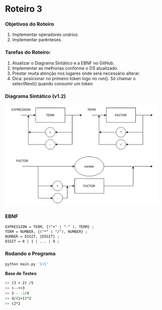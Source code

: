 # Roteiro 3

### Objetivos do Roteiro
1. Implementar operadores unários.
2. Implementar parênteses.

### Tarefas do Roteiro:
1. Atualizar o Diagrama Sintático e a EBNF no GitHub.
2. Implementar as melhorias conforme o DS atualizado.
3. Prestar muita atenção nos lugares onde será necessário alterar.
4. Dica: posicionar no primeiro token logo no run(). Só chamar o selectNext() quando consumir um token

### Diagrama Sintático (v1.2)

![Diagrama sintático](./diagrama-roteiro3.png)

### EBNF

```
EXPRESSION = TERM, {("+" | "-" ), TERM} ;
TERM = NUMBER, {("*" | "/"), NUMBER} ;
NUMBER = DIGIT, {DIGIT} ;
DIGIT = 0 | 1 | ... | 9 ;
```

### Rodando o Programa

``` bash
python main.py '1+1'
```

**Base de Testes**:
```bash
>> (3 + 2) /5
>> +--++3
>> 3 - -2/4
>> 4/(1+1)*2
>> (2*2
```


